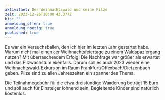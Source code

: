 ```yaml
---
aktivitaet: Der Weihnachtswald und seine Pilze
zeit: 2023-12-26T10:00:43.377Z
bis: ""
anmeldung_offen: true
anmeldung_noetig: true
published: true
---
```

Es war ein Versuchsballon, den ich hier im letzten Jahr gestartet habe. Warum nicht mal einen der Weihnachtsfeiertage zu einem Waldspaziergang nutzen? Mit überraschendem Erfolg! Die Nachfrage war größer als erwartet und das Pilzwachstum ebenfalls. Darum soll es auch 2023 wieder eine Weihnachtswald-Exkursion im Raum Frankfurt/Offenbach/Dietzenbach geben. Pilze sind zu allen Jahreszeiten ein spannendes Thema.

Die Teilnahmegebühr für die etwa dreistündige Wanderung beträgt 15 Euro und soll auch für Einsteiger lohnend sein. Begleitende Kinder sind natürlich kostenlos.


